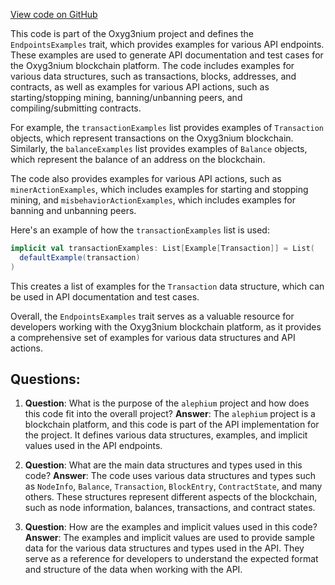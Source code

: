 [View code on GitHub](https://github.com/alephium/alephium/api/src/main/scala/org/alephium/api/EndpointsExamples.scala)

This code is part of the Oxyg3nium project and defines the `EndpointsExamples` trait, which provides examples for various API endpoints. These examples are used to generate API documentation and test cases for the Oxyg3nium blockchain platform. The code includes examples for various data structures, such as transactions, blocks, addresses, and contracts, as well as examples for various API actions, such as starting/stopping mining, banning/unbanning peers, and compiling/submitting contracts.

For example, the `transactionExamples` list provides examples of `Transaction` objects, which represent transactions on the Oxyg3nium blockchain. Similarly, the `balanceExamples` list provides examples of `Balance` objects, which represent the balance of an address on the blockchain.

The code also provides examples for various API actions, such as `minerActionExamples`, which includes examples for starting and stopping mining, and `misbehaviorActionExamples`, which includes examples for banning and unbanning peers.

Here's an example of how the `transactionExamples` list is used:

```scala
implicit val transactionExamples: List[Example[Transaction]] = List(
  defaultExample(transaction)
)
```

This creates a list of examples for the `Transaction` data structure, which can be used in API documentation and test cases.

Overall, the `EndpointsExamples` trait serves as a valuable resource for developers working with the Oxyg3nium blockchain platform, as it provides a comprehensive set of examples for various data structures and API actions.
## Questions: 
 1. **Question**: What is the purpose of the `alephium` project and how does this code fit into the overall project?
   **Answer**: The `alephium` project is a blockchain platform, and this code is part of the API implementation for the project. It defines various data structures, examples, and implicit values used in the API endpoints.

2. **Question**: What are the main data structures and types used in this code?
   **Answer**: The code uses various data structures and types such as `NodeInfo`, `Balance`, `Transaction`, `BlockEntry`, `ContractState`, and many others. These structures represent different aspects of the blockchain, such as node information, balances, transactions, and contract states.

3. **Question**: How are the examples and implicit values used in this code?
   **Answer**: The examples and implicit values are used to provide sample data for the various data structures and types used in the API. They serve as a reference for developers to understand the expected format and structure of the data when working with the API.